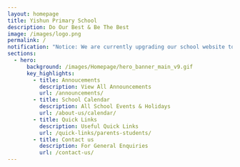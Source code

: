 ```yaml
---
layout: homepage
title: Yishun Primary School
description: Do Our Best & Be The Best
image: /images/logo.png
permalink: /
notification: "Notice: We are currently upgrading our school website to serve you better."
sections:
  - hero:
      background: /images/Homepage/hero_banner_main_v9.gif
      key_highlights:
        - title: Annoucements
          description: View All Announcements
          url: /announcements/
        - title: School Calendar
          description: All School Events & Holidays
          url: /about-us/calendar/
        - title: Quick Links
          description: Useful Quick Links
          url: /quick-links/parents-students/
        - title: Contact us
          description: For General Enquiries
          url: /contact-us/
---
```


